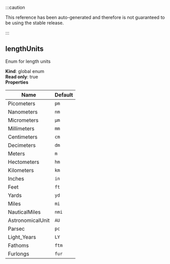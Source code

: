 
:::caution

This reference has been auto-generated and therefore is not guaranteed to be using the stable release.

:::

<a name="lengthUnits"></a>

## lengthUnits
Enum for length units

**Kind**: global enum  
**Read only**: true  
**Properties**

| Name | Default |
| --- | --- |
| Picometers | <code>pm</code> | 
| Nanometers | <code>nm</code> | 
| Micrometers | <code>μm</code> | 
| Millimeters | <code>mm</code> | 
| Centimeters | <code>cm</code> | 
| Decimeters | <code>dm</code> | 
| Meters | <code>m</code> | 
| Hectometers | <code>hm</code> | 
| Kilometers | <code>km</code> | 
| Inches | <code>in</code> | 
| Feet | <code>ft</code> | 
| Yards | <code>yd</code> | 
| Miles | <code>mi</code> | 
| NauticalMiles | <code>nmi</code> | 
| AstronomicalUnit | <code>AU</code> | 
| Parsec | <code>pc</code> | 
| Light_Years | <code>LY</code> | 
| Fathoms | <code>ftm</code> | 
| Furlongs | <code>fur</code> | 

